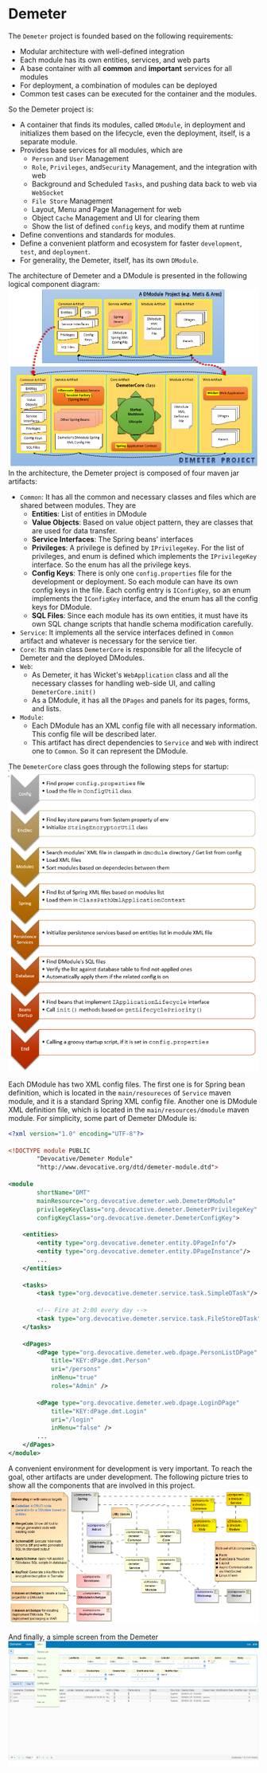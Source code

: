 # Demeter

The `Demeter` project is founded based on the following requirements:
- Modular architecture with well-defined integration
- Each module has its own entities, services, and web parts
- A base container with all **common** and **important** services for all modules
- For deployment, a combination of modules can be deployed
- Common test cases can be executed for the container and the modules.

So the Demeter project is:
- A container that finds its modules, called `DModule`, in deployment and initializes them based on the lifecycle, even the deployment, itself, is a separate module.
- Provides base services for all modules, which are
	- `Person` and `User` Management
	- `Role`, `Privileges`, and`Security` Management, and the integration with web
	- Background and Scheduled `Tasks`, and pushing data back to web via `WebSocket`
	- `File Store` Management
	- Layout, Menu and Page Management for web
	- Object `Cache` Management and UI for clearing them
	- Show the list of defined `config` keys, and modify them at runtime
- Define conventions and standards for modules.
- Define a convenient platform and ecosystem for faster `development`, `test`, and `deployment`.
- For generality, the Demeter, itself, has its own `DModule`.

The architecture of Demeter and a DModule is presented in the following logical component diagram:
![Demeter Architecture](/doc/img/Demeter_Logical_Components_Relations.png)
In the architecture, the Demeter project is composed of four maven jar artifacts:
- `Common`: It has all the common and necessary classes and files which are shared between modules. They are
  - **Entities**: List of entities in DModule
  - **Value Objects**: Based on value object pattern, they are classes that are used for data transfer.
  - **Service Interfaces**: The Spring beans' interfaces
  - **Privileges**: A privilege is defined by `IPrivilegeKey`. For the list of privileges, and enum is defined which implements the `IPrivilegeKey` interface. So the enum has all the privilege keys.
  - **Config Keys**: There is only one `config.properties` file for the development or deployment. So each module can have its own config keys in the file. Each config entry is `IConfigKey`, so an enum implements the `IConfigKey` interface, and the enum has all the config keys for DModule.
  - **SQL Files**: Since each module has its own entities, it must have its own SQL change scripts that handle schema modification carefully.
- `Service`: It implements all the service interfaces defined in `Common` artifact and whatever is necessary for the service tier.
- `Core`: Its main class `DemeterCore` is responsible for all the lifecycle of Demeter and the deployed DModules.
- `Web`:
	- As Demeter, it has Wicket's `WebApplication` class and all the necessary classes for handling web-side UI, and calling `DemeterCore.init()`
	- As a DModule, it has all the `DPages` and panels for its pages, forms, and lists.
- `Module`:
	- Each DModule has an XML config file with all necessary information. This config file will be described later.
	- This artifact has direct dependencies to `Service` and `Web` with indirect one to `Common`. So it can represent the DModule.

The `DemeterCore` class goes through the following steps for startup:
![DemeterCore Steps](/doc/img/Demeter_StartUp_Steps.png)
 
Each DModule has two XML config files. The first one is for Spring bean definition, which is located in the `main/resoureces` of `Service` maven module, and it is a standard Spring XML config file. Another one is DModule XML definition file, which is located in the `main/resources/dmodule` maven module. For simplicity, some part of Demeter DModule is:
```xml
<?xml version="1.0" encoding="UTF-8"?>

<!DOCTYPE module PUBLIC
		"Devocative/Demeter Module"
		"http://www.devocative.org/dtd/demeter-module.dtd">

<module
		shortName="DMT"
		mainResource="org.devocative.demeter.web.DemeterDModule"
		privilegeKeyClass="org.devocative.demeter.DemeterPrivilegeKey"
		configKeyClass="org.devocative.demeter.DemeterConfigKey">

	<entities>
		<entity type="org.devocative.demeter.entity.DPageInfo"/>
		<entity type="org.devocative.demeter.entity.DPageInstance"/>
		... 
	</entities>

	<tasks>
		<task type="org.devocative.demeter.service.task.SimpleDTask"/>

		<!-- Fire at 2:00 every day -->
		<task type="org.devocative.demeter.service.task.FileStoreDTask" cronExpression="0 0 2 * * ?"/>
	</tasks>

	<dPages>
		<dPage type="org.devocative.demeter.web.dpage.PersonListDPage"
			title="KEY:dPage.dmt.Person"
			uri="/persons"
			inMenu="true"
			roles="Admin" />

		<dPage type="org.devocative.demeter.web.dpage.LoginDPage"
			title="KEY:dPage.dmt.Login"
			uri="/login"
			inMenu="false" />
		...
	</dPages>
</module>
```

A convenient environment for development is very important. To reach the goal, other artifacts are under development. The following picture tries to show all the components that are involved in this project.
![Demeter Environment](/doc/img/Class_Diagram__demeter__DemeterComponent.png)

And finally, a simple screen from the Demeter
![Simple Demeter Screen](/doc/img/A_Simple_Demeter_Screen.png)
